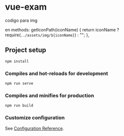 # vue-exam

codigo para img <img :src="getIconPath(autoEncontrado.imagen)" />

en methods:
getIconPath(iconName) {
      return iconName ? require(`../assets/img/${iconName}`) : "";
    },

## Project setup
```
npm install
```

### Compiles and hot-reloads for development
```
npm run serve
```

### Compiles and minifies for production
```
npm run build
```

### Customize configuration
See [Configuration Reference](https://cli.vuejs.org/config/).

